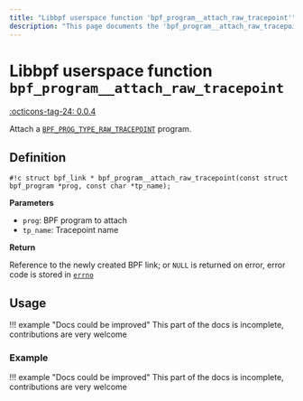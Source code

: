 ```yaml
---
title: "Libbpf userspace function 'bpf_program__attach_raw_tracepoint'"
description: "This page documents the 'bpf_program__attach_raw_tracepoint' libbpf userspace function, including its definition, usage, and examples."
---
```

# Libbpf userspace function `bpf_program__attach_raw_tracepoint`

<!-- [LIBBPF_TAG] -->
[:octicons-tag-24: 0.0.4](https://github.com/libbpf/libbpf/releases/tag/v0.0.4)
<!-- [/LIBBPF_TAG] -->

Attach a [`BPF_PROG_TYPE_RAW_TRACEPOINT`](../../../linux/program-type/BPF_PROG_TYPE_RAW_TRACEPOINT.md) program.

## Definition

`#!c struct bpf_link * bpf_program__attach_raw_tracepoint(const struct bpf_program *prog, const char *tp_name);`

**Parameters**

- `prog`: BPF program to attach
- `tp_name`: Tracepoint name

**Return**

Reference to the newly created BPF link; or `NULL` is returned on error, error code is stored in [`errno`](https://man7.org/linux/man-pages/man3/errno.3.html)

## Usage

!!! example "Docs could be improved"
    This part of the docs is incomplete, contributions are very welcome

### Example

!!! example "Docs could be improved"
    This part of the docs is incomplete, contributions are very welcome
